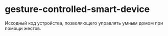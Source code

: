 ﻿# gesture-controlled-smart-device
Исходный код устройства, позволяющего управлять умным домом при помощи жестов.
